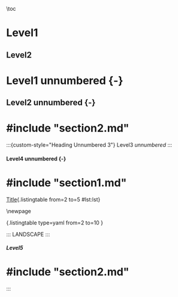 <!--
---
#heading-unnumbered:
#  2: "Heading Unnumbered 1.1"
codeBlockCaptions: true
listingTitle: "List"
listings: true

...
-->

\toc

# Level1
## Level2
# Level1 unnumbered {-}
## Level2 unnumbered {-}
# #include "section2.md"

:::{custom-style="Heading Unnumbered 3"}
Level3 *unnumbered*
:::

#### Level4 unnumbered {-}

# #include "section1.md"

[Title](markdown/config.yaml){.listingtable from=2 to=5 #lst:lst}

\newpage

[](markdown/config.yaml){.listingtable type=yaml from=2 to=10 }

<!--[This failes to list](markdown/config){.listingtable numbers=right type=python from=2 to=5 #lst:list}-->

::: LANDSCAPE :::
##### Level5
# #include "section2.md"
:::
